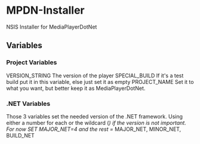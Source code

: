 # MPDN-Installer
NSIS Installer for MediaPlayerDotNet

## Variables
### Project Variables
VERSION_STRING 				The version of the player
SPECIAL_BUILD				If it's a test build put it in this variable, else just set it as empty
PROJECT_NAME				Set it to what you want, but better keep it as MediaPlayerDotNet.

### .NET Variables
Those 3 variables set the needed version of the .NET framework. Using either a number for each or the wildcard (*) if the version is not important. For now SET MAJOR_NET=4 and the rest =*
MAJOR_NET, 
MINOR_NET, 					
BUILD_NET